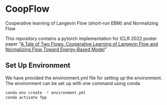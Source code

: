 # CoopFlow
Cooperative learning of Langevin Flow (short-run EBM) and Normalizing Flow

This repository contains a pytorch implementation for ICLR 2022 poster paper "[A Tale of Two Flows: Cooperative Learning of Langevin Flow and Normalizing Flow Toward Energy-Based Model](https://openreview.net/forum?id=31d5RLCUuXC&referrer=%5BAuthor%20Console%5D(%2Fgroup%3Fid%3DICLR.cc%2F2022%2FConference%2FAuthors%23your-submissions))"

## Set Up Environment
We have provided the environment.yml file for setting up the environment. The environment can be set up with one command using conda
```bash
conda env create -f environment.yml
conda activate fpp
```

